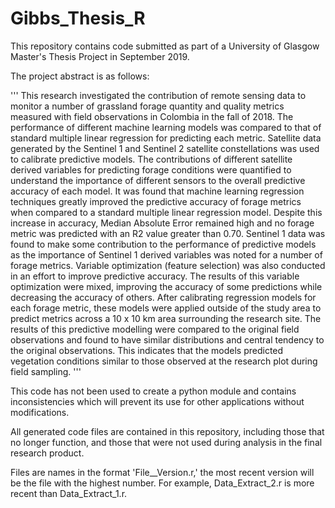 # Gibbs_Thesis_R

This repository contains code submitted as part of a University of Glasgow Master's Thesis Project in September 2019. 

The project abstract is as follows:

'''
This research investigated the contribution of remote sensing data to monitor a number of grassland forage quantity and quality metrics measured with field observations in Colombia in the fall of 2018. The performance of different machine learning models was compared to that of standard multiple linear regression for predicting each metric. Satellite data generated by the Sentinel 1 and Sentinel 2 satellite constellations was used to calibrate predictive models. The contributions of different satellite derived variables for predicting forage conditions were quantified to understand the importance of different sensors to the overall predictive accuracy of each model.
	It was found that machine learning regression techniques greatly improved the predictive accuracy of forage metrics when compared to a standard multiple linear regression model. Despite this increase in accuracy, Median Absolute Error remained high and no forage metric was predicted with an R2 value greater than 0.70. Sentinel 1 data was found to make some contribution to the performance of predictive models as the importance of Sentinel 1 derived variables was noted for a number of forage metrics. Variable optimization (feature selection) was also conducted in an effort to improve predictive accuracy. The results of this variable optimization were mixed, improving the accuracy of some predictions while decreasing the accuracy of others. 
	After calibrating regression models for each forage metric, these models were applied outside of the study area to predict metrics across a 10 x 10 km area surrounding the research site. The results of this predictive modelling were compared to the original field observations and found to have similar distributions and central tendency to the original observations. This indicates that the models predicted vegetation conditions similar to those observed at the research plot during field sampling.
'''

This code has not been used to create a python module and contains inconsistencies which will prevent its use for other applications without modifications. 

All generated code files are contained in this repository, including those that no longer function, and those that were not used during analysis in the final research product. 

Files are names in the format 'File__Version.r,' the most recent version will be the file with the highest number. For example, Data_Extract_2.r is more recent than Data_Extract_1.r.
